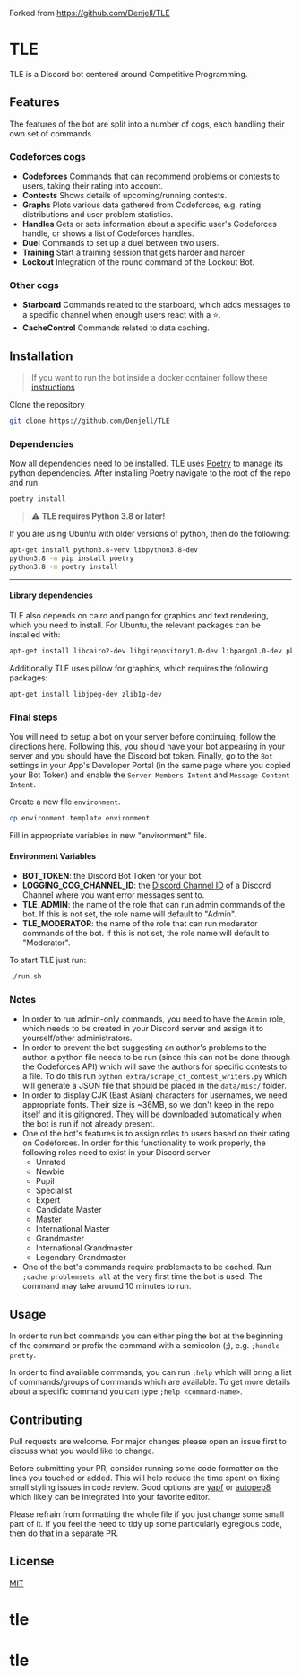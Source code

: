 Forked from https://github.com/Denjell/TLE

# TLE

TLE is a Discord bot centered around Competitive Programming.

## Features

The features of the bot are split into a number of cogs, each handling their own set of commands.

### Codeforces cogs

- **Codeforces** Commands that can recommend problems or contests to users, taking their rating into account.
- **Contests** Shows details of upcoming/running contests.
- **Graphs** Plots various data gathered from Codeforces, e.g. rating distributions and user problem statistics.
- **Handles** Gets or sets information about a specific user's Codeforces handle, or shows a list of Codeforces handles.
- **Duel** Commands to set up a duel between two users.
- **Training** Start a training session that gets harder and harder.
- **Lockout** Integration of the round command of the Lockout Bot.

### Other cogs

- **Starboard** Commands related to the starboard, which adds messages to a specific channel when enough users react with a ⭐️.
- **CacheControl** Commands related to data caching.

## Installation
> If you want to run the bot inside a docker container follow these [instructions](/Docker.md)

Clone the repository

```bash
git clone https://github.com/Denjell/TLE
```

### Dependencies

Now all dependencies need to be installed. TLE uses [Poetry](https://poetry.eustace.io/) to manage its python dependencies. After installing Poetry navigate to the root of the repo and run

```bash
poetry install
```

> :warning: **TLE requires Python 3.8 or later!**

If you are using Ubuntu with older versions of python, then do the following:

```bash
apt-get install python3.8-venv libpython3.8-dev
python3.8 -m pip install poetry
python3.8 -m poetry install
```

---

#### Library dependencies

TLE also depends on cairo and pango for graphics and text rendering, which you need to install. For Ubuntu, the relevant packages can be installed with:

```bash
apt-get install libcairo2-dev libgirepository1.0-dev libpango1.0-dev pkg-config python3-dev gir1.2-pango-1.0
```

Additionally TLE uses pillow for graphics, which requires the following packages:

```bash
apt-get install libjpeg-dev zlib1g-dev
```

### Final steps

You will need to setup a bot on your server before continuing, follow the directions [here](https://github.com/reactiflux/discord-irc/wiki/Creating-a-discord-bot-&-getting-a-token). Following this, you should have your bot appearing in your server and you should have the Discord bot token. Finally, go to the `Bot` settings in your App's Developer Portal (in the same page where you copied your Bot Token) and enable the `Server Members Intent` and `Message Content Intent`.

Create a new file `environment`.

```bash
cp environment.template environment
```

Fill in appropriate variables in new "environment" file.

#### Environment Variables

- **BOT_TOKEN**: the Discord Bot Token for your bot.
- **LOGGING_COG_CHANNEL_ID**: the [Discord Channel ID](https://support.discord.com/hc/en-us/articles/206346498-Where-can-I-find-my-User-Server-Message-ID-) of a Discord Channel where you want error messages sent to.
- **TLE_ADMIN**: the name of the role that can run admin commands of the bot. If this is not set, the role name will default to "Admin".
- **TLE_MODERATOR**: the name of the role that can run moderator commands of the bot. If this is not set, the role name will default to "Moderator".

To start TLE just run:

```bash
./run.sh
```

### Notes

- In order to run admin-only commands, you need to have the `Admin` role, which needs to be created in your Discord server and assign it to yourself/other administrators.
- In order to prevent the bot suggesting an author's problems to the author, a python file needs to be run (since this can not be done through the Codeforces API) which will save the authors for specific contests to a file. To do this run `python extra/scrape_cf_contest_writers.py` which will generate a JSON file that should be placed in the `data/misc/` folder.
- In order to display CJK (East Asian) characters for usernames, we need appropriate fonts. Their size is ~36MB, so we don't keep in the repo itself and it is gitignored. They will be downloaded automatically when the bot is run if not already present.
- One of the bot's features is to assign roles to users based on their rating on Codeforces. In order for this functionality to work properly, the following roles need to exist in your Discord server
  - Unrated
  - Newbie
  - Pupil
  - Specialist
  - Expert
  - Candidate Master
  - Master
  - International Master
  - Grandmaster
  - International Grandmaster
  - Legendary Grandmaster
- One of the bot's commands require problemsets to be cached. Run `;cache problemsets all` at the very first time the bot is used. The command may take around 10 minutes to run.

## Usage

In order to run bot commands you can either ping the bot at the beginning of the command or prefix the command with a semicolon (;), e.g. `;handle pretty`.

In order to find available commands, you can run `;help` which will bring a list of commands/groups of commands which are available. To get more details about a specific command you can type `;help <command-name>`.

## Contributing

Pull requests are welcome. For major changes please open an issue first to discuss what you would like to change.

Before submitting your PR, consider running some code formatter on the lines you touched or added. This will help reduce the time spent on fixing small styling issues in code review. Good options are [yapf](https://github.com/google/yapf) or [autopep8](https://github.com/hhatto/autopep8) which likely can be integrated into your favorite editor.

Please refrain from formatting the whole file if you just change some small part of it. If you feel the need to tidy up some particularly egregious code, then do that in a separate PR.

## License

[MIT](https://choosealicense.com/licenses/mit/)
# tle
# tle
